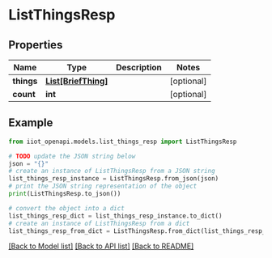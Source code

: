 # ListThingsResp


## Properties

Name | Type | Description | Notes
------------ | ------------- | ------------- | -------------
**things** | [**List[BriefThing]**](BriefThing.md) |  | [optional] 
**count** | **int** |  | [optional] 

## Example

```python
from iiot_openapi.models.list_things_resp import ListThingsResp

# TODO update the JSON string below
json = "{}"
# create an instance of ListThingsResp from a JSON string
list_things_resp_instance = ListThingsResp.from_json(json)
# print the JSON string representation of the object
print(ListThingsResp.to_json())

# convert the object into a dict
list_things_resp_dict = list_things_resp_instance.to_dict()
# create an instance of ListThingsResp from a dict
list_things_resp_from_dict = ListThingsResp.from_dict(list_things_resp_dict)
```
[[Back to Model list]](../README.md#documentation-for-models) [[Back to API list]](../README.md#documentation-for-api-endpoints) [[Back to README]](../README.md)


